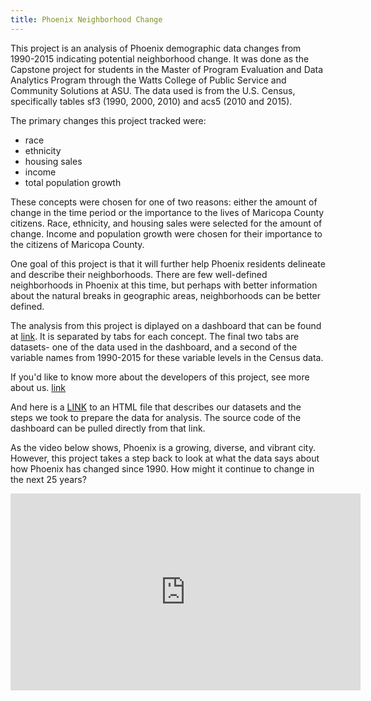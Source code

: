 ```yaml
---
title: Phoenix Neighborhood Change
---
```


This project is an analysis of Phoenix demographic data changes from 1990-2015 indicating potential neighborhood change. It was done as the Capstone project for students in the Master of Program Evaluation and Data Analytics Program through the Watts College of Public Service and Community Solutions at ASU. The data used is from the U.S. Census, specifically tables sf3 (1990, 2000, 2010) and acs5 (2010 and 2015). 

The primary changes this project tracked were:
* race
* ethnicity
* housing sales
* income 
* total population growth

These concepts were chosen for one of two reasons: either the amount of change in the time period or the importance to the lives of Maricopa County citizens. Race, ethnicity, and housing sales were selected for the amount of change. Income and population growth were chosen for their importance to the citizens of Maricopa County.

One goal of this project is that it will further help Phoenix residents delineate and describe their neighborhoods. There are few well-defined neighborhoods in Phoenix at this time, but perhaps with better information about the natural breaks in geographic areas, neighborhoods can be better defined. 

The analysis from this project is diplayed on a dashboard that can be found at [link](https://capstone-2019.shinyapps.io/dashboard_draft/). It is separated by tabs for each concept. The final two tabs are datasets- one of the data used in the dashboard, and a second of the variable names from 1990-2015 for these variable levels in the Census data.

If you'd like to know more about the developers of this project, see more about us. [link](about.html)

And here is a [LINK](data-steps.html) to an HTML file that describes our datasets and the steps we took to prepare the data for analysis. The source code of the dashboard can be pulled directly from that link.

As the video below shows, Phoenix is a growing, diverse, and vibrant city. However, this project takes a step back to look at what the data says about how Phoenix has changed since 1990. How might it continue to change in the next 25 years?

<iframe width="560" height="315" src="https://www.youtube.com/embed/fYM07019kEc" frameborder="0" allow="accelerometer; autoplay; encrypted-media; gyroscope; picture-in-picture" allowfullscreen></iframe>


